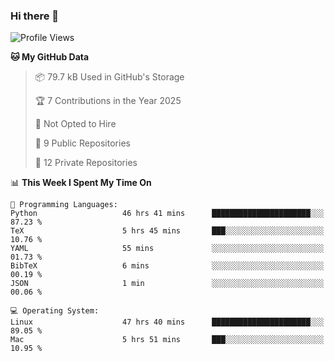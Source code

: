 ### Hi there 👋

<!--
**huayuan4396/huayuan4396** is a ✨ _special_ ✨ repository because its `README.md` (this file) appears on your GitHub profile.

Here are some ideas to get you started:

- 🔭 I’m currently working on ...
- 🌱 I’m currently learning ...
- 👯 I’m looking to collaborate on ...
- 🤔 I’m looking for help with ...
- 💬 Ask me about ...
- 📫 How to reach me: ...
- 😄 Pronouns: ...
- ⚡ Fun fact: ...
-->

<!--START_SECTION:waka-->
![Profile Views](http://img.shields.io/badge/Profile%20Views-0-blue)

**🐱 My GitHub Data** 

> 📦 79.7 kB Used in GitHub's Storage 
 > 
> 🏆 7 Contributions in the Year 2025
 > 
> 🚫 Not Opted to Hire
 > 
> 📜 9 Public Repositories 
 > 
> 🔑 12 Private Repositories 
 > 
📊 **This Week I Spent My Time On** 

```text
💬 Programming Languages: 
Python                   46 hrs 41 mins      ██████████████████████░░░   87.23 % 
TeX                      5 hrs 45 mins       ███░░░░░░░░░░░░░░░░░░░░░░   10.76 % 
YAML                     55 mins             ░░░░░░░░░░░░░░░░░░░░░░░░░   01.73 % 
BibTeX                   6 mins              ░░░░░░░░░░░░░░░░░░░░░░░░░   00.19 % 
JSON                     1 min               ░░░░░░░░░░░░░░░░░░░░░░░░░   00.06 % 

💻 Operating System: 
Linux                    47 hrs 40 mins      ██████████████████████░░░   89.05 % 
Mac                      5 hrs 51 mins       ███░░░░░░░░░░░░░░░░░░░░░░   10.95 % 
```


<!--END_SECTION:waka-->
